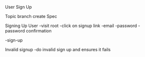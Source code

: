 User Sign Up

Topic branch
create Spec

Signing Up User
-visit root
-click on signup link
-email
-password
-password confirmation

-sign-up

Invalid signup
-do invalid sign up and ensures it fails
